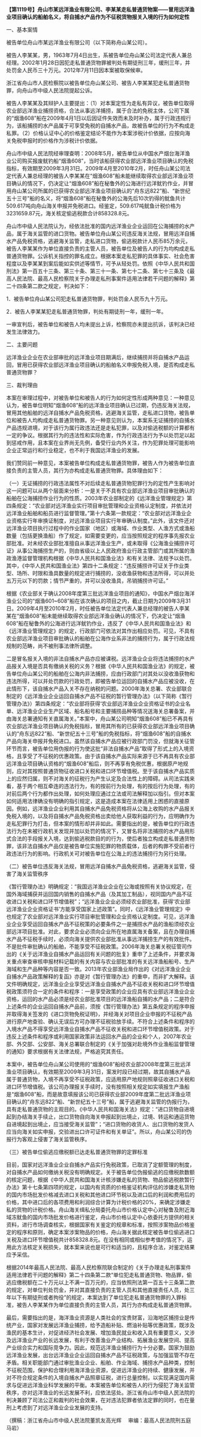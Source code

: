 **【第1119号】舟山市某远洋渔业有限公司、李某某走私普通货物案——冒用远洋渔业项目确认的船舶名义，将自捕水产品作为不征税货物报关入境的行为如何定性**

一、基本案情

被告单位舟山市某远洋渔业有限公司（以下简称舟山某公司）。

被告人李某某，男，1963年7月4日出生，系被告单位舟山某公司法定代表人兼总经理。2002年1月28日因犯走私普通货物罪被判处有期徒刑三年，缓刑三年，并处罚金人民币三十万元。2012年7月11日因本案被取保候审。

浙江省舟山市人民检察院以被告单位舟山某公司、被告人李某某犯走私普通货物罪，向舟山市中级人民法院提起公诉。

被告人李某某及其辩护人主要提出：（1）对本案定性为走私有异议，被告单位取得农业部远洋渔业捕捞资格，合法从事远洋捕捞，属于合法的免税主体，公司下属的“烟渔608”船在2009年4月1日以后因证件失效而未及时补办，属于行政违规行为，该船捕捞的水产品属于可享受免税的自捕水产品，故被告单位的行为不构成走私罪。（2）价格认证中心的价格鉴定结论不能作为本案涉税计价依据，应按向海关免税申报时的价格作为涉税计价依据。

舟山市中级人民法院经审理查明：2008年5月，被告单位从中国水产烟台海洋渔业公司购买报废鱿钓船“烟渔608”，当时该船获得农业部远洋渔业项目确认的免税指标，有效期至2009年3月31日。2009年4月至2010年2月，时任舟山某公司法定代表人兼总经理的被告人李某某在“烟渔608”船未能继续取得农业部远洋渔业项目确认的情况下，仍决定让“烟渔608”船在秘鲁外的公海进行远洋鱿钓作业，并冒用舟山某公司所属的已获得农业部远洋渔业项目确认的“舟东远822”船、“新世纪五十三号”船的名义，将“烟渔608”船在秘鲁外的公海先后10次钓得的鱿鱼共计509.617吨向舟山海关申报并免税进口。经鉴定，509.617吨鱿鱼计税价格为3231659.87元，海关核定偷逃税款合计858328.8元。

舟山市中级人民法院认为，经依法批准的国内远洋渔业企业运回在公海捕捞的水产品，属于海关监管的进口货物。被告单位舟山某公司违反海关法规，冒用远洋自捕水产品免税资格，逃避海关监管，走私进口货物，偷逃税款计人民币85万余元，被告人李某某作为单位直接负责的主管人员，被告单位及被告人的行为均构成走私普通货物罪。公诉机关指控的罪名成立。根据本案走私犯罪的具体事实、社会危害程度以及李某某到案后能如实供述等情节，可予从轻处罚。依照《中华人民共和国刑法》第一百五十三条、第三十条、第三十一条、第七十二条、第七十三条及《最高人民法院、最高人民检察院关于办理走私刑事案件适用法律若干问题的解释》第二十四条第二款之规定，判决如下：

1．被告单位舟山某公司犯走私普通货物罪，判处罚金人民币九十万元。

2．被告人李某某犯走私普通货物罪，判处有期徒刑一年，缓刑一年。

一审宣判后，被告单位和被告人均未提出上诉，检察院亦未提出抗诉，该判决已经发生法律效力。

二、主要问题

远洋渔业企业在农业部审批的远洋渔业项目期满后，继续捕捞并将自捕水产品运回，冒用已获得农业部远洋渔业项目确认的船舶名义申报免税入境，是否构成走私普通货物罪？

三、裁判理由

本案在审理过程中，对被告单位和被告人的行为如何定性形成两种意见：一种意见认为，被告单位明知“烟渔608”船的远洋渔业项目确认已过期，仍违反海关法规，冒用其他船舶的远洋自捕水产品免税资格，逃避海关监管，走私进口货物，被告单位和被告人均构成走私普通货物罪。另一种意见则认为，本案系无证捕捞的自捕水产品违规进境，对于该行为属行政违法还是走私犯罪，以及对偷逃税额的计算都有一定的争议。根据其行为的违法性和实际危害，作为行政违法行为予以处罚足以起到惩戒作用，且本案在业界尚无先例，备受行业内外关注，作为犯罪处理可能影响企业正常运行和行业稳定，也不利于我国远洋渔业的发展。

我们赞同前一种意见，本案被告单位构成走私普通货物罪，被告人作为被告单位直接负责的主管人员，其行为亦构成走私普通货物罪。具体理由如下：

（一）无证捕捞的行政违法属性不对后续走私普通货物犯罪行为的定性产生影响对这一问题可以从两个层面来分析：一是关于不具有农业部远洋渔业项目审批确认的船舶在公海捕捞作业行为的性质。2003年农业部制定的《远洋渔业管理规定》第四条规定：“农业部对远洋渔业实行项目审批管理和企业资格认定制度，并依法对远洋渔业船舶和船员进行监督管理。”第十六条第一款规定：“农业部对远洋渔业企业资格实行年审换证制度，对远洋渔业项目实行年审确认制度。”此外，该文件还对远洋渔业项目执行过程中的作业国家（地区）或海域、作业类型、人渔方式或渔船数量（包括更换渔船）作了规定，如需要变更的，应当按照规定的程序事先报农业部批准。对未经农业部批准擅自从事远洋渔业生产，或未取得《公海渔业捕捞许可证》从事公海捕捞生产的，则由省级以上人民政府渔业行政主管部门或其所属的渔政渔港监督管理机构根据《中华人民共和国渔业法》和有关法律、法规予以处罚。其中，《中华人民共和国渔业法》第四十二条规定：“违反捕捞许可证关于作业类型、场所、时限和渔具数量的规定进行捕捞的，没收渔获物和违法所得，可以并处五万元以下的罚款；情节严重的，并可以没收渔具，吊销捕捞许可证。”

根据《农业部关于确认2008年度第三批远洋渔业项目的通知》，中国水产烟台海洋渔业公司的“烟渔601~608”船在该次确认的项目之内，截止日期为2009年3月31日。2009年4月至2010年2月，时任被告单位法定代表人兼总经理的被告人李某某在“烟渔608”船未能继续取得农业部远洋渔业确认的情况下，仍决定让“烟渔608”船在秘鲁外的公海进行远洋鱿钓作业，违反了《中华人民共和国渔业法》和《远洋渔业管理规定》的规定，行政部门可依法对其作出相应处罚。可见，不具有农业部远洋渔业项目审批确认的船舶在公海作业系非法的捕捞行为，属于行政法规规制的范畴，尚不被刑事法律所调整。

二是冒名报关入境的非法自捕水产品亦应被课税。远洋渔业企业将违法捕捞的水产品报关入境是否具有缴纳关税的义务？根据《中华人民共和国渔业法》的规定，被告单位舟山某公司的船舶在公海内非法捕捞，应由行政部门对其处以没收渔获物和违法所得，可以并处罚款的行政处罚，即被告单位运回的自捕水产品应被没收，在此情形下，该自捕水产品入关不存在纳税的问题。2000年海关总署、农业部联合制定的《远洋渔业企业运回自捕水产品不征税的暂行管理办法》（以下简称《暂行管理办法》）第四条规定：“农业部将获得‘农业部远洋渔业企业资格证书的企业名单、远洋渔业企业生产区域、船名船号和主要捕捞品种等情况送海关总署备案，并由海关总署通知有关直属海关。”本案中，舟山某公司明知“烟渔608”船已不再具有农业部远洋渔业项目确认的免税指标，冒用其所有的已获得农业部远洋渔业项目确认的“舟东远822”船、“新世纪五十三号”船的免税指标，将“烟渔608”船的自捕水产品向海关申报并免税进口。虽然该自捕水产品应被行政部门罚没，但就海关征管环节而言，被告单位用伪报的行为使这批“非法自捕水产品”取得了形式上的入境资格，且享受了不征税的优惠政策。由于该自捕水产品实际来源于已不再具有农业部远洋渔业项目确认资格的“烟渔608”船后，则不再享有免税优惠，根据原产地规则，应对其按照普通货物征收进口关税和进口环节增值税。至于该自捕水产品实质上的应然归属，则不对海关的征税行为产生认定及合法性上的障碍。从司法实践来看，基于两个相互牵连的违法行为，有的按前行为处理，有的按后行为处理，有的对前后两个行为都作出处理，如何处理应通过立法或司法解释加以指引。但对本案如何适用法律确没有明确的指引规定，这是造成本案在法律适用上困惑的直接原因。例如，远洋渔业企业利用其自捕水产品免税资格将从公海上收购的水产品报关免税入境的，以及将自捕水产品免税资格出卖给他人获取利益的行为，应明确作为走私犯罪行为打击，但本案的情形却并非如此。需要指出的是，被告单位的行政违法行为在未被行政机关发现并加以处罚的情况下，又冒名将非法捕捞的水产品用形式合法的手段报关入境，达到偷逃税款目的的行为，使后者独立构成走私普通货物罪，该非法自捕水产品仅是被告单位实施犯罪的物质载体，后者的构罪不受前者行政违法行为的影响。行政机关可对被告单位在公海上的违法捕捞行为另行处理。

（二）被告单位违反海关法规，冒用远洋自捕水产品免税资格，逃避海关监管，侵害了海关监管秩序

《暂行管理办法》明确规定：“我国远洋渔业企业在公海或按照有关协议规定，在国外海域捕获并运回国内销售的自捕水产品（及其加工制品），视同国内产品不征收进口关税和进口环节增值税”；“远洋渔业企业必须经农业部批准，获得‘农业部远洋渔业企业资格证书’方能享受国家上述政策”。同时，《远洋渔业管理规定》中也规定了农业部对远洋渔业实行项目审批管理和企业资格认定制度。可见，远洋渔业企业享受运回自捕水产品不征税策的必要条件之一是捕捞水产品的渔船须经农业部远洋项目批准。对此，要求企业必须向企业所在地直属海关备案，且在办理自捕水产品不征税手续时，必须向海关提供农业部批准从事远洋捕捞生产的有效批件。不是批件审批确认的船舶，不能享受不征税政策。2006年海关总署关税征管司作出的《关于远洋渔业自捕水产品运回有关问题的批复》重申了上述条件，并要求海关重点审查审核申报材料记载的有关内容与农业部批准的有关远洋渔船船号、生产海域和生产品种等内容是否一致。2013年农业部渔业局作出的《对远洋渔业企业自捕水产品政策解释的复函》亦是对《暂行管理办法》的重申，而非扩大解释。该文件明确规定，远洋渔业企业享受远洋渔业自捕水产品不征收关税和进口环节增值税政策须符合一定的条件和程序：一是享受政策的企业应具有农业部远洋渔业企业资格，运回的水产品必须是经农业部批准项目的远洋渔船自捕的水产品；二是符合上述条件的企业运回自捕水产品前，须按《暂行管理办法》第五条规定的程序申报并取得海关签发的《进口货物免税证明》，并经海关对项目企业申报的不征税产品进行原产地查验、确认无误后方可办理不征税验放手续。不符合上述条件和程序的入境水产品不得享受远洋渔业自捕水产品不征收关税和进口环节增值税政策。对于违反上述条件和程序或利用国家政策非法运回水产品的企业和个人，2007年农业部、外交部、公安部、海关总署联合制定的《关于加强对赴境外作业渔船监督管理的通知》要求根据有关法律法规，严格追究其责任。

本案中，被告单位舟山某公司使用的“烟渔608”船经农业部2008年度第三批远洋渔业项目确认，有效期至2009年3月31日，案发时段已经过期，故其自捕水产品属于普通货物，入境不再享受不征税政策，应适用原产地规则照章征收进口关税和进口环节增值税。该公司办理报关手续时，没有按照相关规定如实填报生产渔船是“烟渔608”船，而是故意填报该公司已获得农业部2009年度第二批远洋渔业项目确认的“舟东远822”船、“新世纪五十三号”船，属于逃避海关监管的伪报行为，具有走私普通货物的主观目的。《中华人民共和国海关法》规定：“进口货物自进境起到办结海关手续止，出口货物自向海关申报起到出境止，过境、转运和通运货物自进境起到出境止，应当接受海关监管”；“进口货物的收货人、出口货物的发货人应当向海关如实申报，交验进出口许可证件和有关单证”。所以，舟山某公司的伪报行为客观上侵害了海关监管秩序。

（三）被告单位偷逃应缴税额已达走私普通货物罪的定罪标准

目前，国家对远洋渔业企业自捕水产品实行免税政策，已取消了定额管理的制度，对自捕水产品如何缴纳关税没有明确规定。关于被告单位伪报偷逃的应缴税款数额的核定问题，根据《中华人民共和国海关计核涉嫌走私的货物、物品偷逃税款暂行办法》第十七条第四项的规定，以国内有资质的价格鉴证机构评估的涉嫌走私货物的国内市场批发价格减去进口关税和其他进口环节税以及进口后的利润和费用后的价格，其中进口后的各项费用和利润综合计算为计税价格的20%，来确定涉嫌走私的货物的计税价格。舟山海关缉私分局委托舟山市价格认定中心对秘鲁及附近海域冻鱿鱼的国内市场批发价格进行鉴定，舟山市价格认定中心依委托方提供的相关资料，进行市场调查核实，根据国家有关鉴定的规章和标准，按照涉案物品价格鉴定的程序和原则，确定本案涉案物品的价格，舟山海关据此核定被告单位偷逃进口关税及进口环节增值税共计858328.8元。在没有相同或相似参考值的情况下，运用此方法核定关税损失，就本案来说也是可行和适当的，且程序合法，对鉴定结果应予采信。

根据2014年最高人民法院、最高人民检察院联合制定的《关于办理走私刑事案件适用法律若干问题的解释》第二十四条第二款“单位犯走私普通货物、物品罪，偷逃应缴税额在二十万元以上不满一百万元的，应当依照刑法第一百五十三条第二款的规定，对单位判处罚金，并对其直接负责的主管人员和其他直接责任人员，处三年以下有期徒刑或者拘役”的规定，本案达到了单位犯走私普通货物罪的入罪标准，被告人李某某作为单位直接负责的主管人员，其行为亦构成走私普通货物罪。

最后，需要指出的是，海洋渔业资源是人类社会的宝贵财富，沿海地区捕捞业是传统产业，国家对发展远洋渔业捕捞，给予造船补贴、燃油补贴等优惠政策，既涉及渔民的基本生计，对促进经济社会发展、增加渔民就业和收入具有重要意义，又涉及远洋渔业产业的长远发展，有利于改善渔业产业结构、拓展渔业发展空间、提高产业综合实力和国际竞争力。因此，规范远洋渔业捕捞行为十分必要。国家为鼓励远洋渔业发展，出台远洋渔业企业运回自捕水产品不征税政策，与加强监管不存在矛盾。相关职能部门通过审批渔业企业、船舶、作业海域、捕捞水产品种类，控制不征税范围，保护和合理利用海洋渔业资源，促进远洋渔业的持续、健康发展，并对不符合规定条件的入境自捕水产品照章征税，进行总量控制，以实现满足国内需求与促进远洋渔业科学发展的平衡。本案被告单位和被告人的行为侵犯了海关监管秩序，亦对远洋渔业的长远发展不利，应依法惩处。浙江省舟山市中级人民法院的判决兼顾了司法公正和裁判的社会效果，在对违法犯罪者依法定罪的同时，也在量刑上考虑到了对远洋渔业企业发展的支持。

（撰稿：浙江省舟山市中级人民法院董凯友高光辉　 审编：最高人民法院刑五庭马岩）